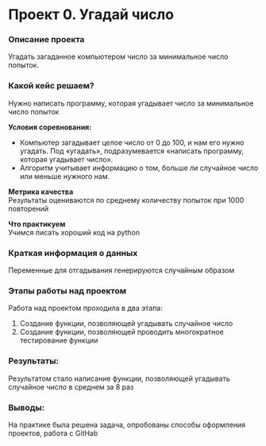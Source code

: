 # Проект 0. Угадай число


### Описание проекта    
Угадать загаданное компьютером число за минимальное число попыток.


### Какой кейс решаем?    
Нужно написать программу, которая угадывает число за минимальное число попыток

**Условия соревнования:**  
- Компьютер загадывает целое число от 0 до 100, и нам его нужно угадать. Под «угадать», подразумевается «написать программу, которая угадывает число».
- Алгоритм учитывает информацию о том, больше ли случайное число или меньше нужного нам.

**Метрика качества**     
Результаты оцениваются по среднему количеству попыток при 1000 повторений

**Что практикуем**     
Учимся писать хороший код на python

### Краткая информация о данных
Переменные для отгадывания генерируются случайным образом  


### Этапы работы над проектом  
Работа над проектом проходила в два этапа: 
1) Создание функции, позволяющей угадывать случайное число
2) Создание функции, позволяющей проводить многократное тестирование функции


### Результаты:  
Результатом стало написание функции, позволяющей угадывать случайное число в среднем за 8 раз

### Выводы:  
На практике была решена задача, опробованы способы оформления проектов, работа с GitHab
